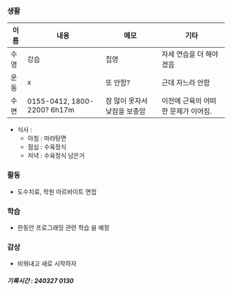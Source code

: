 ### 생활

| 이름 | 내용 | 메모 | 기타 | 
| --- | --- | --- | --- |
| 수영 | 강습 | 접영 | 자세 연습을 더 해야겠음 |
| 운동 | x | 또 안함? | 근데 자느라 안함 |
| 수면 | 0155-0412, 1800-2200? 6h17m | 잠 많이 못자서 낮잠을 보충암  | 이전에 근육의 어떠한 문제가 이어짐. |

- 식사 : 
    - 아침 : 마라탕면
    - 점심 : 수육정식
    - 저녁 : 수육정식 남은거


### 활동

- 도수치료, 학원 아르바이트 면접

### 학습

- 한동안 프로그래밍 관련 학습 쉴 예정

### 감상

- 비워내고 새로 시작하자

##### 기록시간 : 240327 0130